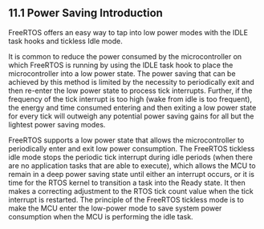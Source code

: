 ## 11.1 Power Saving Introduction

FreeRTOS offers an easy way to tap into low power modes with the IDLE task 
hooks and tickless Idle mode.

It is common to reduce the power consumed by the microcontroller on which FreeRTOS is running by using 
the IDLE task hook to place the microcontroller into a low power state. The power saving that can be 
achieved by this method is limited by the necessity to periodically exit and then re-enter the low power 
state to process tick interrupts. Further, if the frequency of the tick interrupt is too high (wake from 
idle is too frequent), the energy and time consumed entering and then exiting a low power state for every 
tick will outweigh any potential power saving gains for all but the lightest power saving modes.
 
FreeRTOS supports a low power state that allows the microcontroller to periodically enter and exit low 
power consumption. The FreeRTOS tickless idle mode stops the periodic tick interrupt during idle periods 
(when there are no application tasks that are able to execute), which allows the MCU to remain in a deep 
power saving state until either an interrupt occurs, or it is time for the RTOS kernel to transition a 
task into the Ready state. It then makes a correcting adjustment to the RTOS tick count value when the 
tick interrupt is restarted. The principle of the FreeRTOS tickless mode is to make the MCU enter the 
low-power mode to save system power consumption when the MCU is performing the idle task.